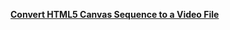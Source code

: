 [**Convert HTML5 Canvas Sequence to a Video File**](https://stackoverflow.com/questions/19235286/convert-html5-canvas-sequence-to-a-video-file)